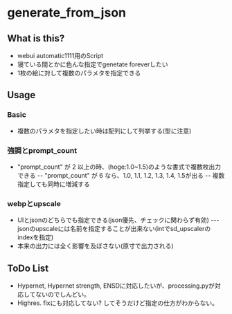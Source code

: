 # generate_from_json

## What is this?

- webui automatic1111用のScript
- 寝ている間とかに色んな指定でgenetate foreverしたい
- 1枚の絵に対して複数のパラメタを指定できる

## Usage

### Basic

- 複数のパラメタを指定したい時は配列にして列挙する(型に注意)

### 強調とprompt_count

- "prompt_count" が 2 以上の時、(hoge:1.0~1.5)のような書式で複数枚出力できる
-- "prompt_count" が 6 なら、1.0, 1.1, 1.2, 1.3, 1.4, 1.5が出る
-- 複数指定しても同時に増減する

### webpとupscale

- UIとjsonのどちらでも指定できる(json優先、チェックに関わらず有効)
--- jsonのupscaleには名前を指定することが出来ない(intでsd_upscalerのindexを指定)
- 本来の出力には全く影響を及ぼさない(原寸で出力される)

## ToDo List

- Hypernet, Hypernet strength, ENSDに対応したいが、processing.pyが対応してないのでしんどい。
- Highres. fixにも対応してない? してそうだけど指定の仕方がわからない。
